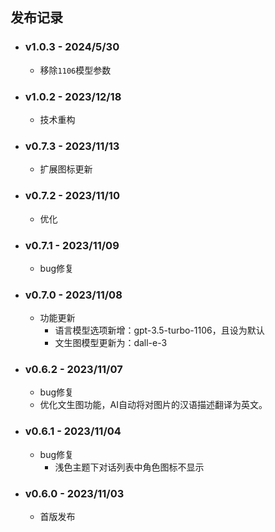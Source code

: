 ## 发布记录

- ### v1.0.3 - 2024/5/30
    - 移除`1106`模型参数

- ### v1.0.2 - 2023/12/18
    - 技术重构

- ### v0.7.3 - 2023/11/13
    - 扩展图标更新

- ### v0.7.2 - 2023/11/10
    - 优化

- ### v0.7.1 - 2023/11/09
    - bug修复

- ### v0.7.0 - 2023/11/08
    - 功能更新
      - 语言模型选项新增：gpt-3.5-turbo-1106，且设为默认
      - 文生图模型更新为：dall-e-3

- ### v0.6.2 - 2023/11/07
    - bug修复
    - 优化文生图功能，AI自动将对图片的汉语描述翻译为英文。

- ### v0.6.1 - 2023/11/04
    - bug修复
        - 浅色主题下对话列表中角色图标不显示
        
- ### v0.6.0 - 2023/11/03
    - 首版发布